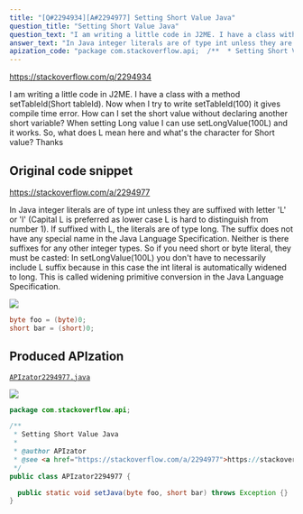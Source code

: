 ```yaml
---
title: "[Q#2294934][A#2294977] Setting Short Value Java"
question_title: "Setting Short Value Java"
question_text: "I am writing a little code in J2ME. I have a class with a method setTableId(Short tableId). Now when I try to write setTableId(100) it gives compile time error. How can I set the short value without declaring another short variable? When setting Long value I can use setLongValue(100L) and it works. So, what does L mean here and what's the character for Short value? Thanks"
answer_text: "In Java integer literals are of type int unless they are suffixed with letter 'L' or 'l' (Capital L is preferred as lower case L is hard to distinguish from number 1). If suffixed with L, the literals are of type long. The suffix does not have any special name in the Java Language Specification. Neither is there suffixes for any other integer types. So if you need short or byte literal, they must be casted: In setLongValue(100L) you don't have to necessarily include L suffix because in this case the int literal is automatically widened to long. This is called widening primitive conversion in the Java Language Specification."
apization_code: "package com.stackoverflow.api;  /**  * Setting Short Value Java  *  * @author APIzator  * @see <a href=\"https://stackoverflow.com/a/2294977\">https://stackoverflow.com/a/2294977</a>  */ public class APIzator2294977 {    public static void setJava(byte foo, short bar) throws Exception {} }"
---
```


https://stackoverflow.com/q/2294934

I am writing a little code in J2ME. I have a class with a method setTableId(Short tableId). Now when I try to write setTableId(100) it gives compile time error. How can I set the short value without declaring another short variable?
When setting Long value I can use setLongValue(100L) and it works. So, what does L mean here and what&#x27;s the character for Short value?
Thanks



## Original code snippet

https://stackoverflow.com/a/2294977

In Java integer literals are of type int unless they are suffixed with letter &#x27;L&#x27; or &#x27;l&#x27; (Capital L is preferred as lower case L is hard to distinguish from number 1). If suffixed with L, the literals are of type long.
The suffix does not have any special name in the Java Language Specification. Neither is there suffixes for any other integer types. So if you need short or byte literal, they must be casted:
In setLongValue(100L) you don&#x27;t have to necessarily include L suffix because in this case the int literal is automatically widened to long. This is called widening primitive conversion in the Java Language Specification.

<div class="code-logo"><img src="/stackoverflow.png" /></div>

```java
byte foo = (byte)0;
short bar = (short)0;
```

## Produced APIzation

[`APIzator2294977.java`](https://github.com/blind-papers/apization-temp-data/raw/main/search/APIzator2294977.java)

<div class="code-logo"><img src="/apizator.png" /></div>

```java
package com.stackoverflow.api;

/**
 * Setting Short Value Java
 *
 * @author APIzator
 * @see <a href="https://stackoverflow.com/a/2294977">https://stackoverflow.com/a/2294977</a>
 */
public class APIzator2294977 {

  public static void setJava(byte foo, short bar) throws Exception {}
}

```